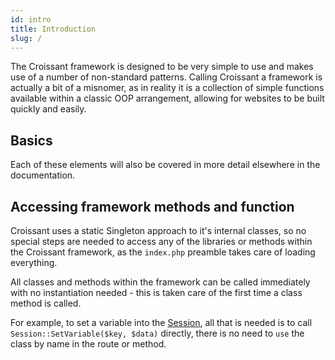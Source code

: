 ```yaml
---
id: intro
title: Introduction
slug: /
---
```


The Croissant framework is designed to be very simple to use and makes use of a number of non-standard patterns. Calling Croissant a framework is actually a bit of a misnomer, as in reality it is a collection of simple functions available within a classic OOP arrangement, allowing for websites to be built quickly and easily.

## Basics
Each of these elements will also be covered in more detail elsewhere in the documentation.

## Accessing framework methods and function
Croissant uses a static Singleton approach to it's internal classes, so no special steps are needed to access any of the libraries or methods within the Croissant framework, as the `index.php` preamble takes care of loading everything.

All classes and methods within the framework can be called immediately with no instantiation needed - this is taken care of the first time a class method is called.

For example, to set a variable into the [Session](inbuilt/sessions), all that is needed is to call `Session::SetVariable($key, $data)` directly, there is no need to `use` the class by name in the route or method.
